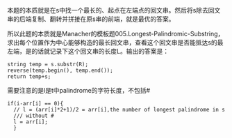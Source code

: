 本题的本质就是在s中找一个最长的、起点在左端点的回文串。然后将s除去回文串的后端复制、翻转并拼接在原s串的前端，就是最优的答案。

所以此题的本质就是Manacher的模板题005.Longest-Palindromic-Substring，求出每个位置作为中心能够构造的最长回文串，查看这个回文串是否能抵达s的最左端，是的话就记录下这个回文串的长度L。输出的答案是：

```
string temp = s.substr(R);
reverse(temp.begin(), temp.end());
return temp+s;
```

需要注意的是l是t中palindrome的字符长度，不包括#
```
if(i-arr[i] == 0){
  // l = (arr[i]*2+1)/2 = arr[i],the number of longest palindrome in s
  /// without #
  l = arr[i];
  }
```
            
